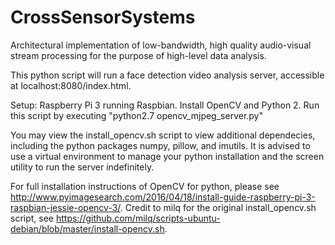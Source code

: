 # CrossSensorSystems
Architectural implementation of low-bandwidth, high quality audio-visual stream processing for the purpose of high-level data analysis.

This python script will run a face detection video analysis server, accessible at localhost:8080/index.html.

Setup:
Raspberry Pi 3 running Raspbian.
Install OpenCV and Python 2.
Run this script by executing "python2.7  opencv_mjpeg_server.py"

You may view the install_opencv.sh script to view additional dependecies, including the python packages numpy, pillow, and imutils.
It is advised to use a virtual environment to manage your python installation and the screen utility to run the server indefinitely.

For full installation instructions of OpenCV for python, please see http://www.pyimagesearch.com/2016/04/18/install-guide-raspberry-pi-3-raspbian-jessie-opencv-3/.
Credit to milq for the original install_opencv.sh script, see https://github.com/milq/scripts-ubuntu-debian/blob/master/install-opencv.sh.
